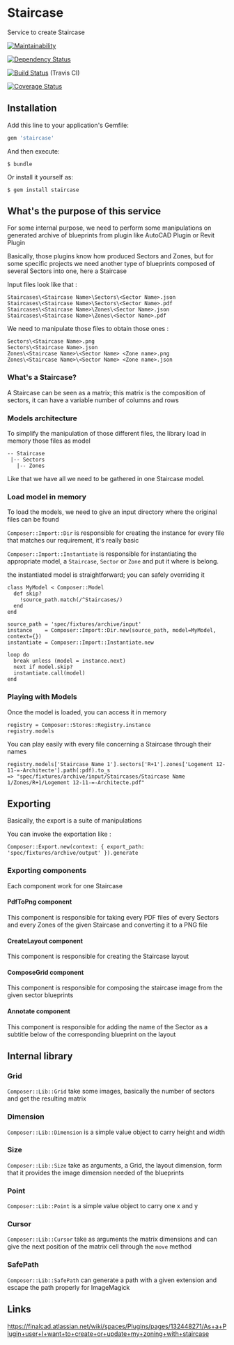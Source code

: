 # Staircase

Service to create Staircase

[![Maintainability](https://api.codeclimate.com/v1/badges/b555e20a16d6c8776959/maintainability)](https://codeclimate.com/github/FinalCAD/staircase/maintainability)

[![Dependency Status](https://gemnasium.com/FinalCAD/staircase.svg)](https://gemnasium.com/FinalCAD/staircase)

[![Build Status](https://travis-ci.org/FinalCAD/staircase.svg?branch=master)](https://travis-ci.org/FinalCAD/staircase) (Travis CI)

[![Coverage Status](https://coveralls.io/repos/FinalCAD/staircase/badge.svg?branch=master&service=github)](https://coveralls.io/github/FinalCAD/staircase?branch=master)

## Installation

Add this line to your application's Gemfile:

```ruby
gem 'staircase'
```

And then execute:

    $ bundle

Or install it yourself as:

    $ gem install staircase

## What's the purpose of this service

For some internal purpose, we need to perform some manipulations on generated archive of blueprints from plugin like AutoCAD Plugin or Revit Plugin

Basically, those plugins know how produced Sectors and Zones, but for some specific projects we need another type of blueprints composed of several Sectors into one, here a Staircase

Input files look like that :

```
Staircases\<Staircase Name>\Sectors\<Sector Name>.json
Staircases\<Staircase Name>\Sectors\<Sector Name>.pdf
Staircases\<Staircase Name>\Zones\<Sector Name>.json
Staircases\<Staircase Name>\Zones\<Sector Name>.pdf
```

We need to manipulate those files to obtain those ones :

```
Sectors\<Staircase Name>.png
Sectors\<Staircase Name>.json
Zones\<Staircase Name>\<Sector Name> <Zone name>.png
Zones\<Staircase Name>\<Sector Name> <Zone name>.json
```

### What's a Staircase?

A Staircase can be seen as a matrix; this matrix is the composition of sectors, it can have a variable number of columns and rows

### Models architecture

To simplify the manipulation of those different files, the library load in memory those files as model

```
-- Staircase
 |-- Sectors
   |-- Zones
```

Like that we have all we need to be gathered in one Staircase model.

### Load model in memory

To load the models, we need to give an input directory where the original files can be found

`Composer::Import::Dir` is responsible for creating the instance for every file that matches our requirement, it's really basic

`Composer::Import::Instantiate` is responsible for instantiating the appropriate model, a `Staircase`, `Sector` or `Zone` and put it where is belong.

the instantiated model is straightforward; you can safely overriding it

```
class MyModel < Composer::Model
  def skip?
    !source_path.match(/^Staircases/)
  end
end
```

```
source_path = 'spec/fixtures/archive/input'
instance    = Composer::Import::Dir.new(source_path, model=MyModel, context={})
instantiate = Composer::Import::Instantiate.new

loop do
  break unless (model = instance.next)
  next if model.skip?
  instantiate.call(model)
end
```

### Playing with Models

Once the model is loaded, you can access it in memory

```
registry = Composer::Stores::Registry.instance
registry.models
```

You can play easily with every file concerning a Staircase through their names

```
registry.models['Staircase Name 1'].sectors['R+1'].zones['Logement 12-11-=-Architecte'].path(:pdf).to_s
=> "spec/fixtures/archive/input/Staircases/Staircase Name 1/Zones/R+1/Logement 12-11-=-Architecte.pdf"
```

## Exporting

Basically, the export is a suite of manipulations

You can invoke the exportation like :

```
Composer::Export.new(context: { export_path: 'spec/fixtures/archive/output' }).generate
```

### Exporting components

Each component work for one Staircase

#### PdfToPng component

This component is responsible for taking every PDF files of every Sectors and every Zones of the given Staircase and converting it to a PNG file

#### CreateLayout component

This component is responsible for creating the Staircase layout

#### ComposeGrid component

This component is responsible for composing the staircase image from the given sector blueprints

#### Annotate component

This component is responsible for adding the name of the Sector as a subtitle below of the corresponding blueprint on the layout

## Internal library

### Grid

`Composer::Lib::Grid` take some images, basically the number of sectors and get the resulting matrix

### Dimension

`Composer::Lib::Dimension` is a simple value object to carry height and width

### Size

`Composer::Lib::Size` take as arguments, a Grid, the layout dimension, form that it provides the image dimension needed of the blueprints

### Point

`Composer::Lib::Point` is a simple value object to carry one x and y

### Cursor

`Composer::Lib::Cursor` take as arguments the matrix dimensions and can give the next position of the matrix cell through the `move` method

### SafePath

`Composer::Lib::SafePath` can generate a path with a given extension and escape the path properly for ImageMagick

## Links

https://finalcad.atlassian.net/wiki/spaces/Plugins/pages/132448271/As+a+Plugin+user+I+want+to+create+or+update+my+zoning+with+staircase
